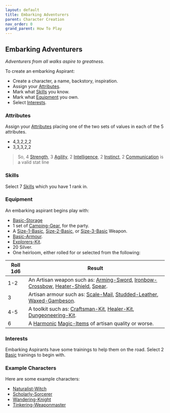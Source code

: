 ```yaml
---
layout: default
title: Embarking Adventurers
parent: Character Creation
nav_order: 0
grand_parent: How To Play
---
```


## Embarking Adventurers
*Adventurers from all walks aspire to greatness.*

To create an embarking Aspirant:
* Create a character, a name, backstory, inspiration.
* Assign your [Attributes](#Attributes).
* Mark what [Skills](#Skills) you know.
* Mark what [Equipment](#Equipment) you own.
* Select [Interests](#Interests).

### Attributes
Assign your [Attributes](Game/Core/Attributes) placing one of the two sets of values in each of the 5 attributes.

- 4,3,2,2,2
- 3,3,3,2,2

> So, 4 [Strength](Game/Core/Strength), 3 [Agility](Game/Core/Agility), 2 [Intelligence](Game/Core/Intelligence), 2 [Instinct](Game/Core/Instinct), 2 [Communication](Game/Core/Communication) is a valid stat line


### Skills
Select 7 [Skills](Game/Core/Skills) which you have 1 rank in.

### Equipment
An embarking aspirant begins play with:
- [Basic-Storage](Game/Gear/Basic-Storage)
- 1 set of [Camping-Gear](Game/Gear/Camping-Gear), for the party.
- A [Size-1-Basic](Game/Gear/Size-1-Basic), [Size-2-Basic](Game/Gear/Size-2-Basic), or [Size-3-Basic](Game/Gear/Size-3-Basic) Weapon. 
- [Basic-Armour](Game/Gear/Basic-Armour).
- [Explorers-Kit](Game/Gear/Explorers-Kit).
- 20 Silver. 
- One heirloom, either rolled for or selected from the following:

| Roll 1d6 | Result                                                                                                                                                                                 |
| -------- | -------------------------------------------------------------------------------------------------------------------------------------------------------------------------------------- |
| 1-2      | An Artisan weapon such as: [Arming-Sword](Game/Gear/Arming-Sword), [Ironbow-Crossbow](Game/Gear/Ironbow-Crossbow), [Heater-Shield](Game/Gear/Heater-Shield), [Spear](Game/Gear/Spear). |
| 3        | Artisan armour such as: [Scale-Mail](Game/Gear/Scale-Mail), [Studded-Leather](Game/Gear/Studded-Leather), [Waxed-Gambeson](Game/Gear/Waxed-Gambeson).                                  |
| 4-5      | A toolkit such as: [Craftsman-Kit](Game/Gear/Craftsman-Kit), [Healer-Kit](Game/Gear/Healer-Kit), [Dungeoneering-Kit](Game/Gear/Dungeoneering-Kit).                                     |
| 6        | A [Harmonic](Game/Magic-Items#Harmonic) [Magic-Items](Game/Magic-Items) of artisan quality or worse.                                                                                   |

### Interests
Embarking Aspirants have some trainings to help them on the road. Select 2 [Basic](Game/Character-Development#Basic) trainings to begin with.

### Example Characters
Here are some example characters:
* [Naturalist-Witch](Game/Example-Characters/Naturalist-Witch)
* [Scholarly-Sorcerer](Game/Example-Characters/Scholarly-Sorcerer)
* [Wandering-Knight](Game/Example-Characters/Wandering-Knight)
* [Tinkering-Weaponmaster](Game/Example-Characters/Tinkering-Weaponmaster)